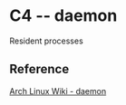 
# C4 -- daemon

Resident processes

## Reference

[Arch Linux Wiki - daemon](https://wiki.archlinux.org/index.php/Daemons)
